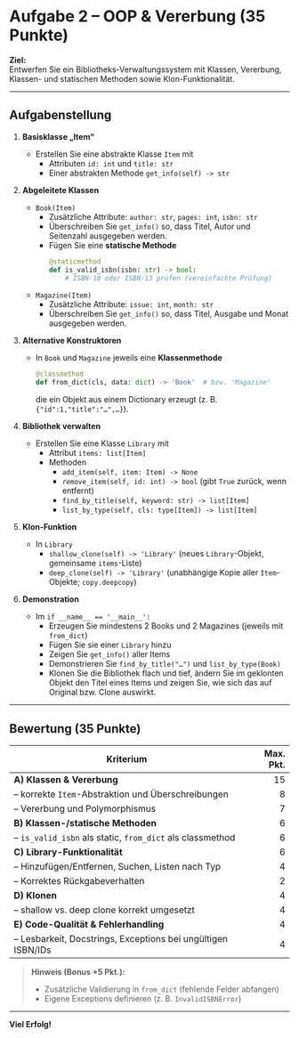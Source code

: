 # Aufgabe 2 – OOP & Vererbung (35 Punkte)

**Ziel:**  
Entwerfen Sie ein Bibliotheks-Verwaltungssystem mit Klassen, Vererbung, Klassen- und statischen Methoden sowie Klon-Funktionalität.  

---

## Aufgabenstellung

1. **Basisklasse „Item“**  
   - Erstellen Sie eine abstrakte Klasse `Item` mit  
     - Attributen `id: int` und `title: str`  
     - Einer abstrakten Methode `get_info(self) -> str`

2. **Abgeleitete Klassen**  
   - `Book(Item)`  
     - Zusätzliche Attribute: `author: str`, `pages: int`, `isbn: str`  
     - Überschreiben Sie `get_info()` so, dass Titel, Autor und Seitenzahl ausgegeben werden.  
     - Fügen Sie eine **statische Methode**  
       ```python
       @staticmethod
       def is_valid_isbn(isbn: str) -> bool:
           # ISBN-10 oder ISBN-13 prüfen (vereinfachte Prüfung)
       ```  
   - `Magazine(Item)`  
     - Zusätzliche Attribute: `issue: int`, `month: str`  
     - Überschreiben Sie `get_info()` so, dass Titel, Ausgabe und Monat ausgegeben werden.

3. **Alternative Konstruktoren**  
   - In `Book` und `Magazine` jeweils eine **Klassenmethode**  
     ```python
     @classmethod
     def from_dict(cls, data: dict) -> 'Book'  # bzw. 'Magazine'
     ```  
     die ein Objekt aus einem Dictionary erzeugt (z. B. `{"id":1,"title":"…",…}`).

4. **Bibliothek verwalten**  
   - Erstellen Sie eine Klasse `Library` mit  
     - Attribut `items: list[Item]`  
     - Methoden  
       - `add_item(self, item: Item) -> None`  
       - `remove_item(self, id: int) -> bool`  (gibt `True` zurück, wenn entfernt)  
       - `find_by_title(self, keyword: str) -> list[Item]`  
       - `list_by_type(self, cls: type[Item]) -> list[Item]`

5. **Klon-Funktion**  
   - In `Library`  
     - `shallow_clone(self) -> 'Library'` (neues `Library`-Objekt, gemeinsame `items`-Liste)  
     - `deep_clone(self) -> 'Library'` (unabhängige Kopie aller `Item`-Objekte; `copy.deepcopy`)

6. **Demonstration**  
   - Im `if __name__ == '__main__':`  
     - Erzeugen Sie mindestens 2 Books und 2 Magazines (jeweils mit `from_dict`)  
     - Fügen Sie sie einer `Library` hinzu  
     - Zeigen Sie `get_info()` aller Items  
     - Demonstrieren Sie `find_by_title("…")` und `list_by_type(Book)`  
     - Klonen Sie die Bibliothek flach und tief, ändern Sie im geklonten Objekt den Titel eines Items und zeigen Sie, wie sich das auf Original bzw. Clone auswirkt.

---

## Bewertung (35 Punkte)

| Kriterium                                      | Max. Pkt. |
|------------------------------------------------|----------:|
| **A) Klassen & Vererbung**                     |        15 |
| – korrekte `Item`-Abstraktion und Überschreibungen  |     8   |
| – Vererbung und Polymorphismus                 |        7  |
| **B) Klassen-/statische Methoden**             |         6 |
| – `is_valid_isbn` als static, `from_dict` als classmethod |  6   |
| **C) Library-Funktionalität**                  |         6 |
| – Hinzufügen/Entfernen, Suchen, Listen nach Typ |      4  |
| – Korrektes Rückgabeverhalten                  |        2  |
| **D) Klonen**                                  |         4 |
| – shallow vs. deep clone korrekt umgesetzt     |        4  |
| **E) Code-Qualität & Fehlerhandling**          |         4 |
| – Lesbarkeit, Docstrings, Exceptions bei ungültigen ISBN/IDs | 4 |

> **Hinweis (Bonus +5 Pkt.):**  
> - Zusätzliche Validierung in `from_dict` (fehlende Felder abfangen)  
> - Eigene Exceptions definieren (z. B. `InvalidISBNError`)  

---

**Viel Erfolg!**  
